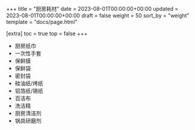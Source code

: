 +++
title = "厨房耗材"
date = 2023-08-01T00:00:00+00:00
updated = 2023-08-01T00:00:00+00:00
draft = false
weight = 50
sort_by = "weight"
template = "docs/page.html"

[extra]
toc = true
top = false
+++

- 厨房纸巾
- 一次性手套
- 保鲜膜
- 保鲜袋
- 密封袋
- 硅油纸/烤纸
- 铝箔纸/锡纸
- 百洁布
- 洗洁精
- 厨房清洁剂
- 锅具研磨剂